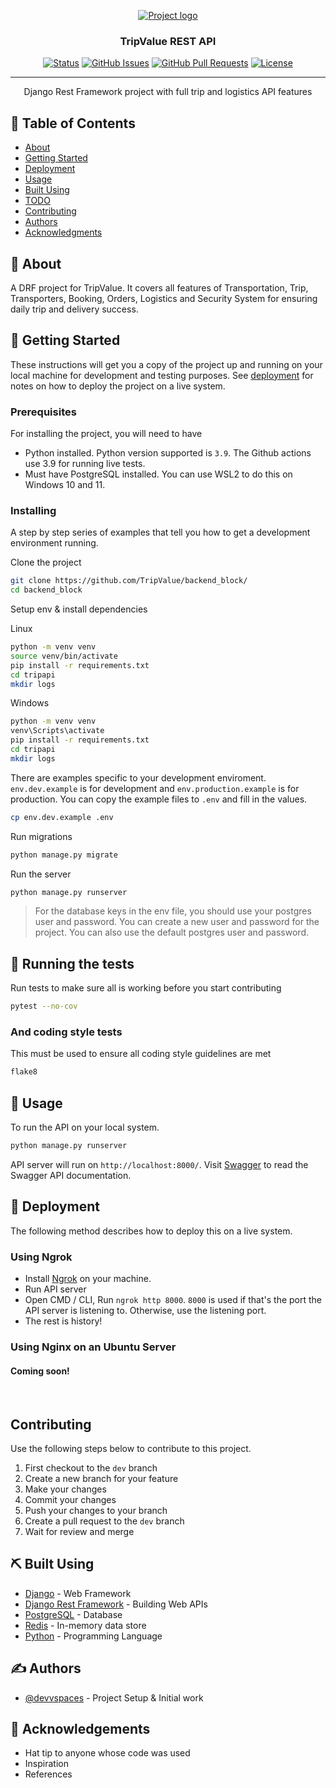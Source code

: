 <p align="center">
  <a href="" rel="noopener">
 <img src="https://www.python.org/static/img/python-logo@2x.png" alt="Project logo"></a>
</p>

<h3 align="center">TripValue REST API</h3>

<div align="center">

[![Status](https://img.shields.io/badge/status-active-success.svg)]()
[![GitHub Issues](https://img.shields.io/github/issues/kylelobo/The-Documentation-Compendium.svg)](https://github.com/TripValue/backend_block/issues)
[![GitHub Pull Requests](https://img.shields.io/github/issues-pr/kylelobo/The-Documentation-Compendium.svg)](https://github.com/TripValue/backend_block/pulls)
[![License](https://img.shields.io/badge/license-MIT-blue.svg)](/LICENSE)

</div>

---

<p align="center"> Django Rest Framework project with full trip and logistics API features
    <br> 
</p>

## 📝 Table of Contents

- [About](#about)
- [Getting Started](#getting_started)
- [Deployment](#deployment)
- [Usage](#usage)
- [Built Using](#built_using)
- [TODO](../TODO.md)
- [Contributing](../CONTRIBUTING.md)
- [Authors](#authors)
- [Acknowledgments](#acknowledgement)

## 🧐 About <a name = "about"></a>

A DRF project for TripValue. It covers all features of Transportation, Trip, Transporters, Booking, Orders, Logistics and Security System for ensuring daily trip and delivery success.

## 🏁 Getting Started <a name = "getting_started"></a>

These instructions will get you a copy of the project up and running on your local machine for development and testing purposes. See [deployment](#deployment) for notes on how to deploy the project on a live system.

### Prerequisites

For installing the project, you will need to have
- Python installed. Python version supported is `3.9`. The Github actions use 3.9 for running live tests.
- Must have PostgreSQL installed. You can use WSL2 to do this on Windows 10 and 11.

### Installing

A step by step series of examples that tell you how to get a development environment running.

Clone the project

```bash
git clone https://github.com/TripValue/backend_block/
cd backend_block
```

Setup env & install dependencies

Linux

```bash
python -m venv venv
source venv/bin/activate
pip install -r requirements.txt
cd tripapi
mkdir logs
```

Windows

```bash
python -m venv venv
venv\Scripts\activate
pip install -r requirements.txt
cd tripapi
mkdir logs
```

There are examples specific to your development enviroment. `env.dev.example` is for development and `env.production.example` is for production. You can copy the example files to `.env` and fill in the values.

```bash
cp env.dev.example .env
```

Run migrations

```bash
python manage.py migrate
```

Run the server

```bash
python manage.py runserver
```


> For the database keys in the env file, you should use your postgres user and password. You can create a new user and password for the project. You can also use the default postgres user and password.


## 🔧 Running the tests <a name = "tests"></a>

Run tests to make sure all is working before you start contributing

```bash
pytest --no-cov
```

### And coding style tests

This must be used to ensure all coding style guidelines are met

```bash
flake8
```

## 🎈 Usage <a name="usage"></a>

To run the API on your local system.

```bash
python manage.py runserver
```

API server will run on `http://localhost:8000/`. Visit [Swagger](http://localhost:8000/admin/api/docs/) to read the Swagger API documentation.


## 🚀 Deployment <a name = "deployment"></a>

The following method describes how to deploy this on a live system.

### Using Ngrok
- Install [Ngrok](https://ngrok.com/docs/getting-started) on your machine.
- Run API server
- Open CMD / CLI, Run `ngrok http 8000`. `8000` is used if that's the port the API server is listening to. Otherwise, use the listening port.
- The rest is history!


### Using Nginx on an Ubuntu Server
#### Coming soon!
<!-- A deploy script.sh should be created to automate the deployment on a new server -->
<br>


## Contributing

Use the following steps below to contribute to this project.

1. First checkout to the `dev` branch
2. Create a new branch for your feature
3. Make your changes
4. Commit your changes
5. Push your changes to your branch
6. Create a pull request to the `dev` branch
7. Wait for review and merge


## ⛏️ Built Using <a name = "built_using"></a>

- [Django](https://www.djangoproject.com/) - Web Framework
- [Django Rest Framework](https://www.django-rest-framework.org/) - Building Web APIs
- [PostgreSQL](https://www.postgresql.org/) - Database
- [Redis](https://redis.io/) - In-memory data store
- [Python](https://www.python.org/) - Programming Language

## ✍️ Authors <a name = "authors"></a>

- [@devvspaces](https://github.com/devvspaces) - Project Setup & Initial work

## 🎉 Acknowledgements <a name = "acknowledgement"></a>

- Hat tip to anyone whose code was used
- Inspiration
- References
